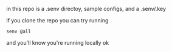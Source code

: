 in this repo is a .senv directoy, sample configs, and a .senv/.key

if you clone the repo you can try running

    senv @all

and you'll know you're running locally ok
